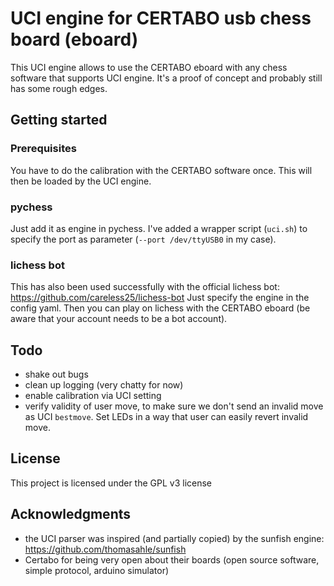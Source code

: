 # UCI engine for CERTABO usb chess board (eboard)

This UCI engine allows to use the CERTABO eboard with any chess software that supports UCI engine. It's a proof of concept and probably still has some rough edges.

## Getting started

### Prerequisites

You have to do the calibration with the CERTABO software once. This will then be loaded by the UCI engine.

### pychess

Just add it as engine in pychess. I've added a wrapper script (`uci.sh`) to specify the port as parameter (`--port /dev/ttyUSB0` in my case).

### lichess bot

This has also been used successfully with the official lichess bot: https://github.com/careless25/lichess-bot
Just specify the engine in the config yaml. Then you can play on lichess with the CERTABO eboard (be aware that your account needs to be a bot account).

## Todo

* shake out bugs
* clean up logging (very chatty for now)
* enable calibration via UCI setting
* verify validity of user move, to make sure we don't send an invalid move as UCI `bestmove`. Set LEDs in a way that user can easily revert invalid move.

## License

This project is licensed under the GPL v3 license

## Acknowledgments

* the UCI parser was inspired (and partially copied) by the sunfish engine: https://github.com/thomasahle/sunfish
* Certabo for being very open about their boards (open source software, simple protocol, arduino simulator)
